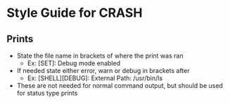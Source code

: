 # Style Guide for CRASH

## Prints
- State the file name in brackets of where the print was ran
  - Ex: [SET]: Debug mode enabled
- If needed state either error, warn or debug in brackets after
  - Ex: [SHELL][DEBUG]: External Path: /usr/bin/ls
- These are not needed for normal command output, but should be used for status type prints